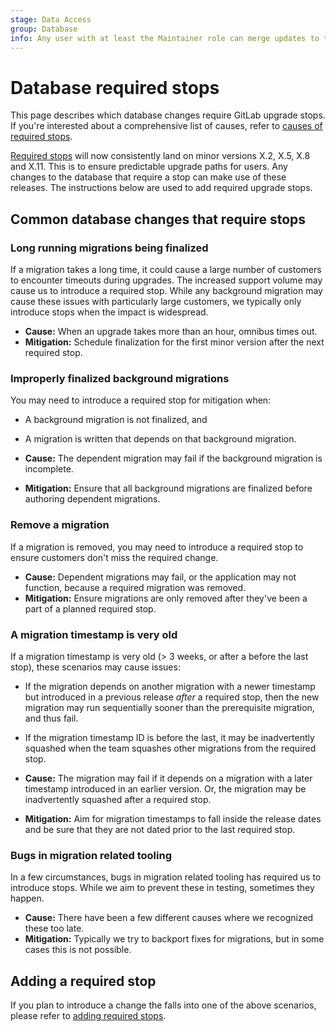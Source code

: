 ```yaml
---
stage: Data Access
group: Database
info: Any user with at least the Maintainer role can merge updates to this content. For details, see https://docs.gitlab.com/ee/development/development_processes.html#development-guidelines-review.
---
```


# Database required stops

This page describes which database changes require GitLab upgrade stops. If you're interested
about a comprehensive list of causes, refer to [causes of required stops](../avoiding_required_stops.md#causes-of-required-stops).

[Required stops](../../update/upgrade_paths.md) will now consistently land on minor versions X.2, X.5, X.8 and X.11. This is to ensure predictable upgrade paths for users. Any changes to the database that require a stop can make use of these releases. The instructions below are used to add required upgrade stops.

## Common database changes that require stops

### Long running migrations being finalized

If a migration takes a long time, it could cause a large number of customers to encounter timeouts
during upgrades. The increased support volume may cause us to introduce a required stop. While any
background migration may cause these issues with particularly large customers, we typically only
introduce stops when the impact is widespread.

- **Cause:** When an upgrade takes more than an hour, omnibus times out.
- **Mitigation:** Schedule finalization for the first minor version after the next required stop.

### Improperly finalized background migrations

You may need to introduce a required stop for mitigation when:

- A background migration is not finalized, and
- A migration is written that depends on that background migration.

- **Cause:** The dependent migration may fail if the background migration is incomplete.
- **Mitigation:** Ensure that all background migrations are finalized before authoring dependent migrations.

### Remove a migration

If a migration is removed, you may need to introduce a required stop to ensure customers
don't miss the required change.

- **Cause:** Dependent migrations may fail, or the application may not function, because a required
  migration was removed.
- **Mitigation:** Ensure migrations are only removed after they've been a part of a planned
  required stop.

### A migration timestamp is very old

If a migration timestamp is very old (> 3 weeks, or after a before the last stop),
these scenarios may cause issues:

- If the migration depends on another migration with a newer timestamp but introduced in a
  previous release _after_ a required stop, then the new migration may run sequentially sooner
  than the prerequisite migration, and thus fail.
- If the migration timestamp ID is before the last, it may be inadvertently squashed when the
  team squashes other migrations from the required stop.

- **Cause:** The migration may fail if it depends on a migration with a later timestamp introduced
  in an earlier version. Or, the migration may be inadvertently squashed after a required stop.
- **Mitigation:** Aim for migration timestamps to fall inside the release dates and be sure that
  they are not dated prior to the last required stop.

### Bugs in migration related tooling

In a few circumstances, bugs in migration related tooling has required us to introduce stops. While we aim
to prevent these in testing, sometimes they happen.

- **Cause:** There have been a few different causes where we recognized these too late.
- **Mitigation:** Typically we try to backport fixes for migrations, but in some cases this is not possible.

## Adding a required stop

If you plan to introduce a change the falls into one of the above scenarios,
please refer to [adding required stops](../avoiding_required_stops.md#adding-required-stops).
